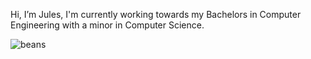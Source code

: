 Hi, I’m Jules, I'm currently working towards my Bachelors in Computer Engineering with a minor in Computer Science.

![beans](https://github.com/julia92122/julia92122/assets/113810702/de1dabb1-c691-4185-8d71-802ff63d1643)
